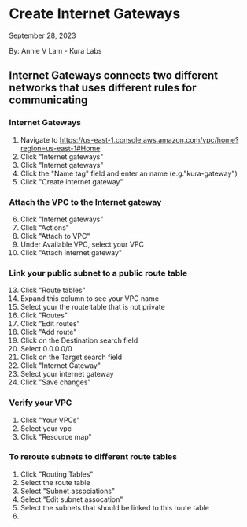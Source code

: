 # Create Internet Gateways

September 28, 2023

By:  Annie V Lam - Kura Labs

## Internet Gateways connects two different networks that uses different rules for communicating

### Internet Gateways

1.  Navigate to https://us-east-1.console.aws.amazon.com/vpc/home?region=us-east-1#Home:
2.  Click "Internet gateways"
3.  Click "Internet gateways"
4.  Click the "Name tag" field and enter an name (e.g."kura-gateway")
5.  Click "Create internet gateway"

### Attach the VPC to the Internet gateway
6.  Click "Internet gateways"
7.  Click "Actions"
8.  Click "Attach to VPC"
9.  Under Available VPC, select your VPC
10. Click "Attach internet gateway"

### Link your public subnet to a public route table
13.  Click "Route tables"
14.  Expand this column to see your VPC name
15.  Select your the route table that is not private
16.  Click "Routes"
17.  Click "Edit routes"
18.  Click "Add route"
19.  Click on the Destination search field
20.  Select 0.0.0.0/0
21.  Click on the Target search field
22.  Click "Internet Gateway"
23.  Select your internet gateway
24.  Click "Save changes"

### Verify your VPC
1.  Click "Your VPCs"
2.  Select your vpc
3.  Click "Resource map"

### To reroute subnets to different route tables
1.  Click "Routing Tables"
2.  Select the route table
3.  Select "Subnet associations"
4.  Select "Edit subnet assocation"
5.  Select the subnets that should be linked to this route table
6.  

